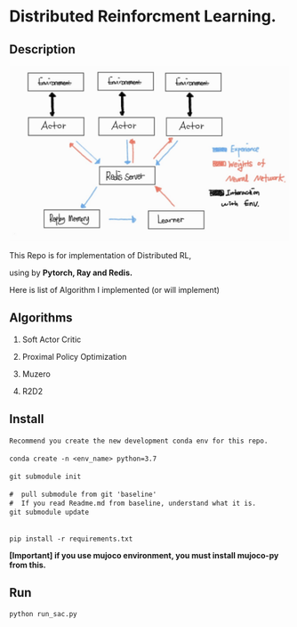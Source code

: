 # Distributed Reinforcment Learning.

## Description

![](./docs/img/Distributed_image.jpeg)

This Repo is for implementation of Distributed RL,

using by **Pytorch, Ray and Redis.**

Here is list of Algorithm I implemented (or will implement)

## Algorithms

1. Soft Actor Critic

2. Proximal Policy Optimization

3. Muzero

4. R2D2

## Install

    Recommend you create the new development conda env for this repo.

    conda create -n <env_name> python=3.7

    git submodule init

    #  pull submodule from git 'baseline'
    #  If you read Readme.md from baseline, understand what it is.
    git submodule update
    

    pip install -r requirements.txt


 **[Important] if you use mujoco environment, you must install mujoco-py from this.**

 ## Run

    python run_sac.py